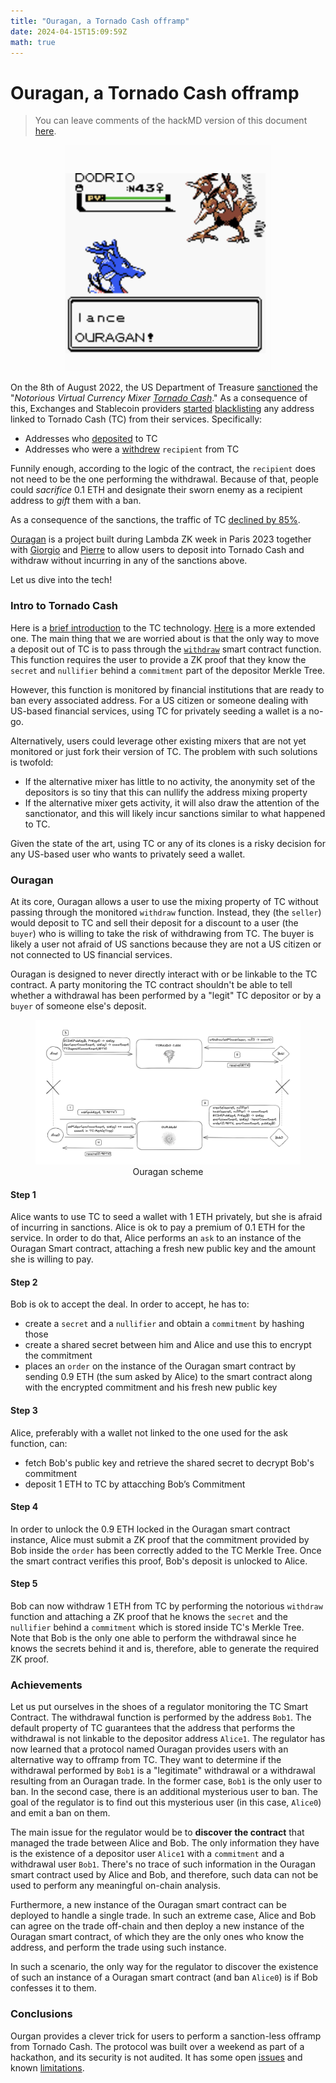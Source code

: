 ```yaml
---
title: "Ouragan, a Tornado Cash offramp"
date: 2024-04-15T15:09:59Z
math: true
---
```


# Ouragan, a Tornado Cash offramp

> You can leave comments of the hackMD version of this document [here](https://hackmd.io/@Leku/Bkj8EC9k0).

<figure align="center">
  <img src="../../assets/ouragan.png">
</figure>

On the 8th of August 2022, the US Department of Treasure [sanctioned](https://home.treasury.gov/news/press-releases/jy0916) the "*Notorious Virtual Currency Mixer [Tornado Cash](https://github.com/tornadocash)*." As a consequence of this, Exchanges and Stablecoin providers [started](https://www.theblock.co/post/162172/circle-freezes-usdc-funds-in-tornado-cashs-us-treasury-sanctioned-wallets) [blacklisting](https://www.coindesk.com/business/2022/08/11/crypto-exchange-dydx-blocked-accounts-that-received-even-small-amounts-from-tornado-cash/#:~:text=Cryptocurrency%20exchange%20dYdX%20said%20it,by%20the%20U.S.%20Treasury%20Department.) any address linked to Tornado Cash (TC) from their services. Specifically:
- Addresses who [deposited](https://github.com/tornadocash/tornado-core/blob/master/contracts/Tornado.sol#L55) to TC 
- Addresses who were a [withdrew](https://github.com/tornadocash/tornado-core/blob/master/contracts/Tornado.sol#L76) `recipient` from TC

Funnily enough, according to the logic of the contract, the `recipient` does not need to be the one performing the withdrawal. Because of that, people could *sacrifice* 0.1 ETH and designate their sworn enemy as a recipient address to *gift* them with a ban. 

As a consequence of the sanctions, the traffic of TC [declined by 85%](https://www.trmlabs.com/post/tornado-cash-volume-dramatically-reduced-post-sanctions-but-illicit-actors-are-still-using-the-mixer).

[Ouragan](https://github.com/Jubzinas/Ouragan) is a project built during Lambda ZK week in Paris 2023 together with [Giorgio](https://twitter.com/jubzinas) and [Pierre](https://twitter.com/xyz_pierre) to allow users to deposit into Tornado Cash and withdraw without incurring in any of the sanctions above. 

Let us dive into the tech! 

### Intro to Tornado Cash

Here is a [brief introduction](https://twitter.com/_jefflau/status/1468065457190350850) to the TC technology. [Here](https://www.rareskills.io/post/how-does-tornado-cash-work) is a more extended one. The main thing that we are worried about is that the only way to move a deposit out of TC is to pass through the [`withdraw`](https://github.com/tornadocash/tornado-core/blob/master/contracts/Tornado.sol#L76) smart contract function. This function requires the user to provide a ZK proof that they know the `secret` and `nullifier` behind a `commitment` part of the depositor Merkle Tree.

However, this function is monitored by financial institutions that are ready to ban every associated address. For a US citizen or someone dealing with US-based financial services, using TC for privately seeding a wallet is a no-go. 

Alternatively, users could leverage other existing mixers that are not yet monitored or just fork their version of TC. The problem with such solutions is twofold: 

- If the alternative mixer has little to no activity, the anonymity set of the depositors is so tiny that this can nullify the address mixing property
- If the alternative mixer gets activity, it will also draw the attention of the sanctionator, and this will likely incur sanctions similar to what happened to TC.

Given the state of the art, using TC or any of its clones is a risky decision for any US-based user who wants to privately seed a wallet.

### Ouragan

At its core, Ouragan allows a user to use the mixing property of TC without passing through the monitored `withdraw` function. Instead, they (the `seller`) would deposit to TC and sell their deposit for a discount to a user (the `buyer`) who is willing to take the risk of withdrawing from TC. The buyer is likely a user not afraid of US sanctions because they are not a US citizen or not connected to US financial services. 

Ouragan is designed to never directly interact with or be linkable to the TC contract. A party monitoring the TC contract shouldn't be able to tell whether a withdrawal has been performed by a "legit" TC depositor or by a `buyer` of someone else's deposit. 


<figure align="center">
  <img src="../../assets/ouragan-scheme.png" >
  <figcaption>Ouragan scheme</figcaption>
</figure>

#### Step 1

Alice wants to use TC to seed a wallet with $1$ ETH privately, but she is afraid of incurring in sanctions. Alice is ok to pay a premium of $0.1$ ETH for the service. In order to do that, Alice performs an `ask` to an instance of the Ouragan Smart contract, attaching a fresh new public key and the amount she is willing to pay.

#### Step 2

Bob is ok to accept the deal. In order to accept, he has to:
- create a `secret` and a `nullifier` and obtain a `commitment` by hashing those
- create a shared secret between him and Alice and use this to encrypt the commitment 
- places an `order` on the instance of the Ouragan smart contract by sending $0.9$ ETH (the sum asked by Alice) to the smart contract along with the encrypted commitment and his fresh new public key

#### Step 3

Alice, preferably with a wallet not linked to the one used for the ask function, can:
- fetch Bob's public key and retrieve the shared secret to decrypt Bob's commitment
- deposit $1$ ETH to TC by attacching Bob’s Commitment

#### Step 4

In order to unlock the $0.9$ ETH locked in the Ouragan smart contract instance, Alice must submit a ZK proof that the commitment provided by Bob inside the `order` has been correctly added to the TC Merkle Tree. Once the smart contract verifies this proof, Bob's deposit is unlocked to Alice.

#### Step 5

Bob can now withdraw $1$ ETH from TC by performing the notorious `withdraw` function and attaching a ZK proof that he knows the `secret` and the `nullifier` behind a `commitment` which is stored inside TC's Merkle Tree. Note that Bob is the only one able to perform the withdrawal since he knows the secrets behind it and is, therefore, able to generate the required ZK proof.

### Achievements

Let us put ourselves in the shoes of a regulator monitoring the TC Smart Contract. The withdrawal function is performed by the address `Bob1`. The default property of TC guarantees that the address that performs the withdrawal is not linkable to the depositor address `Alice1`. The regulator has now learned that a protocol named Ouragan provides users with an alternative way to offramp from TC. They want to determine if the withdrawal performed by `Bob1` is a "legitimate" withdrawal or a withdrawal resulting from an Ouragan trade. In the former case, `Bob1` is the only user to ban. In the second case, there is an additional mysterious user to ban. The goal of the regulator is to find out this mysterious user (in this case, `Alice0`) and emit a ban on them.

The main issue for the regulator would be to **discover the contract** that managed the trade between Alice and Bob. The only information they have is the existence of a depositor user `Alice1` with a `commitment` and a withdrawal user `Bob1`. There's no trace of such information in the Ouragan smart contract used by Alice and Bob, and therefore, such data can not be used to perform any meaningful on-chain analysis.

Furthermore, a new instance of the Ouragan smart contract can be deployed to handle a single trade. In such an extreme case, Alice and Bob can agree on the trade off-chain and then deploy a new instance of the Ouragan smart contract, of which they are the only ones who know the address, and perform the trade using such instance. 

In such a scenario, the only way for the regulator to discover the existence of such an instance of a Ouragan smart contract (and ban `Alice0`) is if Bob confesses it to them.

### Conclusions

Ourgan provides a clever trick for users to perform a sanction-less offramp from Tornado Cash. The protocol was built over a weekend as part of a hackathon, and its security is not audited. It has some open [issues](https://github.com/Jubzinas/Ouragan/issues) and known [limitations](https://github.com/Jubzinas/Ouragan?tab=readme-ov-file#architecture-limitations). 
